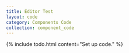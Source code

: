 ```yaml
---
title: Editor Test
layout: code
category: Components Code
collection: component_code
---
```


{% include todo.html content="Set up code." %}

